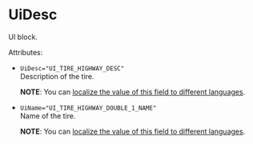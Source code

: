 # UiDesc

UI block.

Attributes:

-   `UiDesc="UI_TIRE_HIGHWAY_DESC"`  
    Description of the tire.  

    **NOTE**: You can [localize the value of this field to different languages](./../../../../../../../map_modding/additional_info_on_maps/localization/localization.md).


-   `UiName="UI_TIRE_HIGHWAY_DOUBLE_1_NAME"`  
    Name of the tire.  

    **NOTE**: You can [localize the value of this field to different languages](./../../../../../../../map_modding/additional_info_on_maps/localization/localization.md).

